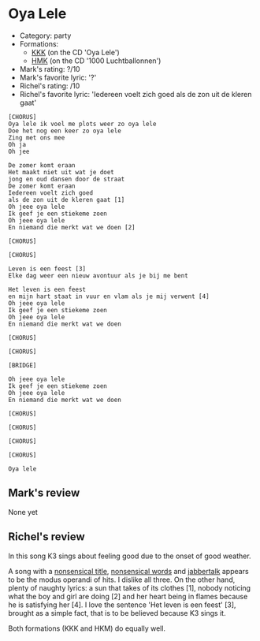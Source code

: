 # Oya Lele

 * Category: party
 * Formations: 
    * [KKK](Kkk.md) (on the CD 'Oya Lele')
    * [HMK](Hkm.md) (on the CD '1000 Luchtballonnen')
 * Mark's rating: ?/10
 * Mark's  favorite lyric: '?'
 * Richel's rating: /10
 * Richel's favorite lyric: 'Iedereen voelt zich goed als de zon uit de kleren gaat'

```
[CHORUS]
Oya lele ik voel me plots weer zo oya lele
Doe het nog een keer zo oya lele
Zing met ons mee
Oh ja
Oh jee

De zomer komt eraan
Het maakt niet uit wat je doet
jong en oud dansen door de straat
De zomer komt eraan
Iedereen voelt zich goed
als de zon uit de kleren gaat [1]
Oh jeee oya lele
Ik geef je een stiekeme zoen
Oh jeee oya lele
En niemand die merkt wat we doen [2]

[CHORUS]

[CHORUS]

Leven is een feest [3]
Elke dag weer een nieuw avontuur als je bij me bent

Het leven is een feest
en mijn hart staat in vuur en vlam als je mij verwent [4]
Oh jeee oya lele
Ik geef je een stiekeme zoen
Oh jeee oya lele
En niemand die merkt wat we doen

[CHORUS]

[CHORUS]

[BRIDGE]

Oh jeee oya lele
Ik geef je een stiekeme zoen
Oh jeee oya lele
En niemand die merkt wat we doen

[CHORUS]

[CHORUS]

[CHORUS]

[CHORUS]

Oya lele
```

## Mark's review

None yet

## Richel's review

In this song K3 sings about feeling good due to the onset of good weather.

A song with a [nonsensical title](NonsensicalTitle.md), [nonsensical words](NonsensicalWords.md) and
[jabbertalk](Jabbertalk.md) appears to be the modus operandi of hits. I dislike all three.
On the other hand, plenty of naughty lyrics: a sun that takes of its clothes [1],
nobody noticing what the boy and girl are doing [2] and her heart being in flames
because he is satisfying her [4]. I love the sentence 'Het leven is een feest' [3],
brought as a simple fact, that is to be believed because K3 sings it.

Both formations (KKK and HKM) do equally well.
